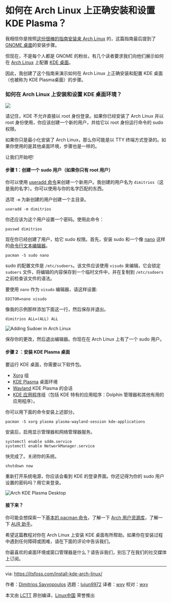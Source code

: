 [#]: collector: (lujun9972)
[#]: translator: (wxy)
[#]: reviewer: (wxy)
[#]: publisher: (wxy)
[#]: url: (https://linux.cn/article-12258-1.html)
[#]: subject: (How to Properly Install and Setup KDE Plasma on Arch Linux)
[#]: via: (https://itsfoss.com/install-kde-arch-linux/)
[#]: author: (Dimitrios Savvopoulos https://itsfoss.com/author/dimitrios/)

如何在 Arch Linux 上正确安装和设置 KDE Plasma？
======

我相信你是按照[这份很棒的指南安装来 Arch Linux][1] 的，这篇指南最后提到了 [GNOME 桌面][2]的安装步骤。

但现在，不是每个人都是 GNOME 的粉丝，有几个读者要求我们向他们展示如何在 [Arch Linux][4] 上配置 [KDE 桌面][3]。

因此，我创建了这个指南来演示如何在 Arch Linux 上正确安装和配置 KDE 桌面（也被称为 KDE Plasma桌面）的步骤。

### 如何在 Arch Linux 上安装和设置 KDE 桌面环境？

![][5]

请记住，KDE 不允许直接以 root 身份登录。如果你已经安装了 Arch Linux 并以 root 身份使用，你应该创建一个新的用户，并给它以 root 身份运行命令的 sudo 权限。

如果你只是最小化安装了 Arch Linux，那么你可能是以 TTY 终端方式登录的。如果你使用的是其他桌面环境，步骤也是一样的。

让我们开始吧!

#### 步骤 1：创建一个 sudo 用户（如果你只有 root 用户）

你可以使用 [useradd 命令][6]来创建一个新用户。我创建的用户名为 `dimitrios`（这是我的名字）。你可以使用与你的名字匹配的东西。

选项 `-m` 为新创建的用户创建一个主目录。

```
useradd -m dimitrios
```

你还应该为这个用户设置一个密码。使用此命令：

```
passwd dimitrios
```

现在你已经创建了用户，给它 sudo 权限。首先，安装 sudo 和一个像 [nano][8] 这样的[命令行文本编辑器][7]。

```
pacman -S sudo nano
```

sudo 的配置文件是 `/etc/sudoers`。该文件应该使用 `visudo` 来编辑，它会锁定 `sudoers` 文件，将编辑的内容保存到一个临时文件中，并在复制到 `/etc/sudoers` 之前检查该文件的语法。

要使用 `nano` 作为 `visudo` 编辑器，请这样设置:

```
EDITOR=nano visudo
```

像我的示例那样添加下面这一行，然后保存并退出。

```
dimitrios ALL=(ALL) ALL
```

![Adding Sudoer in Arch Linux][9]

保存你的更改，然后退出编辑器。你现在在 Arch Linux 上有了一个 sudo 用户。

#### 步骤 2 ：安装 KDE Plasma 桌面

要运行 KDE 桌面，你需要以下软件包。

  * [Xorg][10] 组
  * [KDE Plasma][3] 桌面环境
  * [Wayland][11] KDE Plasma 的会话
  * [KDE 应用程序][12]组（包括 KDE 特有的应用程序：Dolphin 管理器和其他有用的应用程序）。

你可以用下面的命令安装上述部分。

```
pacman -S xorg plasma plasma-wayland-session kde-applications
```

安装后，启用显示管理器和网络管理器服务。

```
systemctl enable sddm.service
systemctl enable NetworkManager.service
```

快完成了。关闭你的系统。

```
shutdown now
```

重新打开系统电源，你应该会看到 KDE 的登录界面。你还记得为你的 sudo 用户设置的密码吗？用它来登录。

![Arch KDE Plasma Desktop][13]

#### 接下来？

你可能会想探索一下[基本的 pacman 命令][14]，了解一下 [Arch 用户资源库][15]，了解一下 [AUR 助手][16]。

希望这篇教程对你在 Arch Linux 上安装 KDE 桌面有所帮助。如果你在安装过程中遇到任何障碍或困难，请在下面的评论中告诉我们。

你最喜欢的桌面环境或窗口管理器是什么？请告诉我们，别忘了在我们的社交媒体上订阅。

--------------------------------------------------------------------------------

via: https://itsfoss.com/install-kde-arch-linux/

作者：[Dimitrios Savvopoulos][a]
选题：[lujun9972][b]
译者：[wxy](https://github.com/wxy)
校对：[wxy](https://github.com/wxy)

本文由 [LCTT](https://github.com/LCTT/TranslateProject) 原创编译，[Linux中国](https://linux.cn/) 荣誉推出

[a]: https://itsfoss.com/author/dimitrios/
[b]: https://github.com/lujun9972
[1]: https://linux.cn/article-9170-1.html
[2]: https://www.gnome.org/
[3]: https://kde.org/plasma-desktop
[4]: https://www.archlinux.org/
[5]: https://i0.wp.com/itsfoss.com/wp-content/uploads/2020/05/install-kde-arch-linux.png?ssl=1
[6]: https://linuxhandbook.com/useradd-command/
[7]: https://itsfoss.com/command-line-text-editors-linux/
[8]: https://www.nano-editor.org/
[9]: https://i1.wp.com/itsfoss.com/wp-content/uploads/2020/05/adding-sudoer-arch-linux.png?ssl=1
[10]: https://wiki.archlinux.org/index.php/Xorg
[11]: https://wiki.archlinux.org/index.php/Wayland
[12]: https://www.archlinux.org/groups/x86_64/kde-applications/
[13]: https://i2.wp.com/itsfoss.com/wp-content/uploads/2020/05/Arch-Plasma-desktop.jpg?fit=800%2C450&ssl=1
[14]: https://itsfoss.com/pacman-command/
[15]: https://linux.cn/article-12107-1.html
[16]: https://linux.cn/article-12019-1.html
